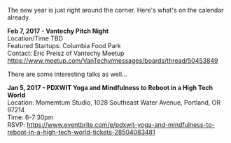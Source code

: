 The new year is just right around the corner.  Here's what's on the calendar already.

**Feb 7, 2017 - Vantechy Pitch Night**  
Location/Time TBD  
Featured Startups: Columbia Food Park  
Contact: Eric Preisz of Vantechy Meetup  
https://www.meetup.com/VanTechy/messages/boards/thread/50453849

There are some interesting talks as well...  

**Jan 5, 2017 - PDXWIT Yoga and Mindfulness to Reboot in a High Tech World**  
Location: Momemtum Studio, 1028 Southeast Water Avenue, Portland, OR 97214  
Time: 6-7:30pm  
RSVP: https://www.eventbrite.com/e/pdxwit-yoga-and-mindfulness-to-reboot-in-a-high-tech-world-tickets-28504083481
